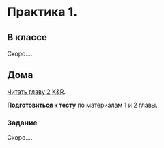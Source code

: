 # Практика 1.

## В классе

Скоро....
  
## Дома

[Читать главу 2 K&R](http://givi.olnd.ru/kr2/02.html).

**Подготовиться к тесту** по материалам 1 и 2 главы.

### Задание

Скоро....
  
